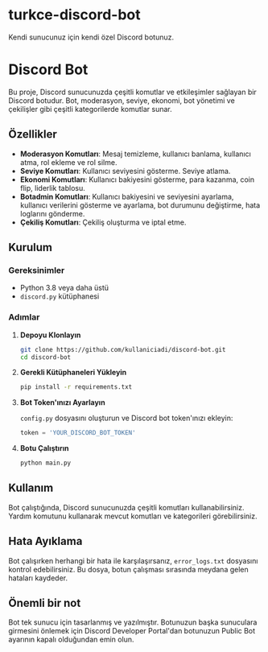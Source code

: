 # turkce-discord-bot
Kendi sunucunuz için kendi özel Discord botunuz.

# Discord Bot

Bu proje, Discord sunucunuzda çeşitli komutlar ve etkileşimler sağlayan bir Discord botudur. Bot, moderasyon, seviye, ekonomi, bot yönetimi ve çekilişler gibi çeşitli kategorilerde komutlar sunar.

## Özellikler

- **Moderasyon Komutları**: Mesaj temizleme, kullanıcı banlama, kullanıcı atma, rol ekleme ve rol silme.
- **Seviye Komutları**: Kullanıcı seviyesini gösterme. Seviye atlama.
- **Ekonomi Komutları**: Kullanıcı bakiyesini gösterme, para kazanma, coin flip, liderlik tablosu.
- **Botadmin Komutları**: Kullanıcı bakiyesini ve seviyesini ayarlama, kullanıcı verilerini gösterme ve ayarlama, bot durumunu değiştirme, hata loglarını gönderme.
- **Çekiliş Komutları**: Çekiliş oluşturma ve iptal etme.

## Kurulum

### Gereksinimler

- Python 3.8 veya daha üstü
- `discord.py` kütüphanesi

### Adımlar

1. **Depoyu Klonlayın**

    ```bash
    git clone https://github.com/kullaniciadi/discord-bot.git
    cd discord-bot
    ```

2. **Gerekli Kütüphaneleri Yükleyin**

    ```bash
    pip install -r requirements.txt
    ```

3. **Bot Token'ınızı Ayarlayın**

    `config.py` dosyasını oluşturun ve Discord bot token'ınızı ekleyin:

    ```python
    token = 'YOUR_DISCORD_BOT_TOKEN'
    ```

4. **Botu Çalıştırın**

    ```bash
    python main.py
    ```

## Kullanım

Bot çalıştığında, Discord sunucunuzda çeşitli komutları kullanabilirsiniz. Yardım komutunu kullanarak mevcut komutları ve kategorileri görebilirsiniz.

## Hata Ayıklama

Bot çalışırken herhangi bir hata ile karşılaşırsanız, `error_logs.txt` dosyasını kontrol edebilirsiniz. Bu dosya, botun çalışması sırasında meydana gelen hataları kaydeder.

## Önemli bir not

Bot tek sunucu için tasarlanmış ve yazılmıştır. Botunuzun başka sunuculara girmesini önlemek için Discord Developer Portal'dan botunuzun Public Bot ayarının kapalı olduğundan emin olun.
